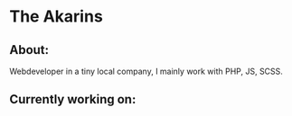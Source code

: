 # The Akarins

## About:

Webdeveloper in a tiny local company, I mainly work with PHP, JS, SCSS.

## Currently working on:


